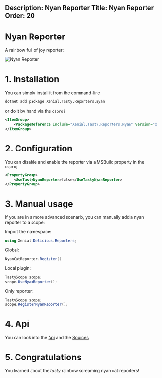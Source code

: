 Description: Nyan Reporter
Title: Nyan Reporter
Order: 20
---

# Nyan Reporter

A rainbow full of joy reporter:

![Nyan Reporter](/assets/img/plugins/reporters/nyan-reporter.png)

# 1. Installation

You can simply install it from the command-line

```cmd
dotnet add package Xenial.Tasty.Reporters.Nyan
```

or do it by hand via the `csproj`

```xml
<ItemGroup>
    <PackageReference Include="Xenial.Tasty.Reporters.Nyan" Version="x.x.x" />
</ItemGroup>
```

# 2. Configuration

You can disable and enable the reporter via a MSBuild property in the `csproj`

```xml
<PropertyGroup>
    <UseTastyNyanReporter>false</UseTastyNyanReporter>
</PropertyGroup>
```

# 3. Manual usage

If you are in a more advanced scenario, you can manually add a nyan reporter to a scope:

Import the namespace:

```cs
using Xenial.Delicious.Reporters;
```

Global:

```cs
NyanCatReporter.Register()
```

Local plugin:

```cs
TastyScope scope;
scope.UseNyanReporter();
```

Only reporter:

```cs
TastyScope scope;
scope.RegisterNyanReporter();
```

# 4. Api

You can look into the [Api](/api/Xenial.Delicious.Reporters/NyanReporter) and the [Sources](https://github.com/xenial-io/Tasty/blob/master/src/Xenial.Tasty.Reporters.Nyan/Reporters/Reporters.NyanCat.cs)

# 5. Congratulations

You learned about the *tasty* rainbow screaming nyan cat reporters!
